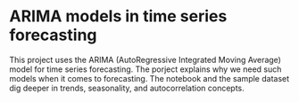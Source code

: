 # ARIMA models in time series forecasting

This project uses the ARIMA (AutoRegressive Integrated Moving Average) model for time series forecasting. The porject explains why we need such models when it comes to forecasting. The notebook and the sample dataset dig deeper in trends, seasonality, and autocorrelation concepts.